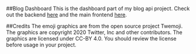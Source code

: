 ##Blog Dashboard
This is the dashboard part of my blog api project.
Check out the backend [here](https://github.com/AndreiFlau/Project---Blog-Api-Backend) and the main frontend [here](https://github.com/AndreiFlau/Project---Blog-Api-Frontend).

##Credits
The emoji graphics are from the open source project Twemoji. The graphics are copyright 2020 Twitter, Inc and other contributors. The graphics are licensed under CC-BY 4.0. You should review the license before usage in your project.
